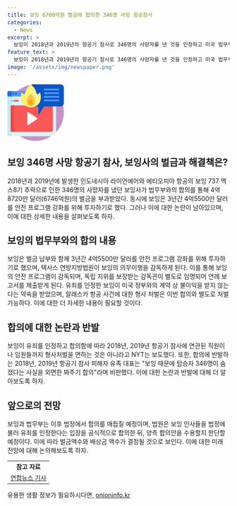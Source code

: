 ```yaml
---
title: 보잉 6700억원 벌금에 합의한 346명 사망 항공참사
categories:
  - News
excerpt: >
  보잉이 2018년과 2019년의 항공기 참사로 346명의 사망자를 낸 것을 인정하고 미국 법무부와 4억8720만 달러의 벌금과 3년간의 안전 프로그램 강화 등 합의했다. 하지만 아직 형사처벌을 면한 것은 아니며, 알래스카 항공 사건에 대한 형사처벌은 별도로 가능하다. 보잉은 이 합의를 통해 미 정부 계약 수주에 불이익을 받지 않는다는 약속을 받아 내년 계약 수주에도 영향을 미칠 가능성이 있다고 전해졌다.
feature_text: >
  보잉이 2018년과 2019년의 항공기 참사로 346명의 사망자를 낸 것을 인정하고 미국 법무부와 4억8720만 달러의 벌금과 3년간의 안전 프로그램 강화 등 합의했다. 하지만 아직 형사처벌을 면한 것은 아니며, 알래스카 항공 사건에 대한 형사처벌은 별도로 가능하다. 보잉은 이 합의를 통해 미 정부 계약 수주에 불이익을 받지 않는다는 약속을 받아 내년 계약 수주에도 영향을 미칠 가능성이 있다고 전해졌다.
image: '/assets/img/newspaper.png'
---
```


<p><img src="/assets/img/news.png" alt="rentncar 속보" /></p>

<h2>보잉 346명 사망 항공기 참사, 보잉사의 벌금과 해결책은?</h2>

<p data-ke-size="size16">2018년과 2019년에 발생한 인도네시아 라이언에어와 에티오피아 항공의 보잉 737 맥스8기 추락으로 인한 346명의 사망자를 냈던 보잉사가 법무부와의 합의를 통해 4억8720만 달러(6746억원)의 벌금을 부과받았다. 동시에 보잉은 3년간 4억5500만 달러를 안전 프로그램 강화를 위해 투자하기로 했다. 그러나 이에 대한 논란이 남아있으며, 이에 대한 상세한 내용을 살펴보도록 하자.</p>

<h2 data-ke-size="size26">보잉의 법무부와의 합의 내용</h2>

<p data-ke-size="size16">보잉은 벌금 납부와 함께 3년간 4억5500만 달러를 안전 프로그램 강화를 위해 투자하기로 했으며, 텍사스 연방지방법원이 보잉의 의무이행을 감독하게 된다. 이를 통해 보잉의 안전 프로그램이 감독되며, 독립 지위를 보장받는 감독관이 별도로 임명되어 연례 보고서를 제출받게 된다. 유죄를 인정한 보잉이 미국 정부와의 계약 상 불이익을 받지 않는다는 약속을 받았으며, 알래스카 항공 사건에 대한 형사 처벌은 이번 합의와 별도로 처벌 가능하다. 이에 대한 더 자세한 내용이 필요할 것이다.</p>

<h2 data-ke-size="size26">합의에 대한 논란과 반발</h2>

<p data-ke-size="size16">보잉이 유죄를 인정하고 합의함에 따라 2018년, 2019년 항공기 참사에 연관된 직원이나 임원들까지 형사처벌을 면하는 것은 아니라고 NYT는 보도했다. 또한, 합의에 반발하는 2018년, 2019년 항공기 참사 피해자 유족 대표는 "보잉 때문에 탑승자 346명이 숨졌다는 사실을 외면한 봐주기 합의"라며 비판했다. 이에 대한 논란과 반발에 대해 더 알아보도록 하자.</p>

<h2 data-ke-size="size26">앞으로의 전망</h2>

<p data-ke-size="size16">보잉과 법무부는 이후 법정에서 합의를 매듭질 예정이며, 법원은 보잉 인사들을 법정에 불러 유죄를 인정한다는 입장을 공식적으로 합의한 뒤, 양측 합의안을 수용할지 판단할 예정이다. 이에 따라 벌금액수와 배상금 액수가 결정될 것으로 보인다. 이에 대한 미래 전망에 대해 논의해보도록 하자.</p>

<table>
    <tr>
        <td style="text-align: center; height: 17px;"><b>참고 자료</b></td>
    </tr>
    <tr>
        <td style="text-align: center; height: 17px;"><a href="https://www.yna.co.kr/view/AKR20221009059551002?input=1195m">연합뉴스 기사</a></td>
    </tr>
</table>
유용한 생활 정보가 필요하시다면, <a href="https://onioninfo.kr" rel="dofollow">onioninfo.kr</a>


